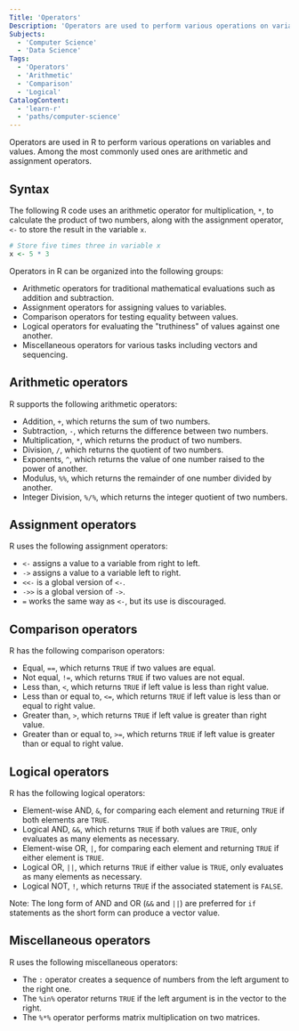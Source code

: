 ```yaml
---
Title: 'Operators'
Description: 'Operators are used to perform various operations on variables and values.'
Subjects:
  - 'Computer Science'
  - 'Data Science'
Tags:
  - 'Operators'
  - 'Arithmetic'
  - 'Comparison'
  - 'Logical'
CatalogContent:
  - 'learn-r'
  - 'paths/computer-science'
---
```


Operators are used in R to perform various operations on variables and values. Among the most commonly used ones are arithmetic and assignment operators.

## Syntax

The following R code uses an arithmetic operator for multiplication, `*`, to calculate the product of two numbers, along with the assignment operator, `<-` to store the result in the variable `x`.

```r
# Store five times three in variable x
x <- 5 * 3
```

Operators in R can be organized into the following groups:

- Arithmetic operators for traditional mathematical evaluations such as addition and subtraction.
- Assignment operators for assigning values to variables.
- Comparison operators for testing equality between values.
- Logical operators for evaluating the "truthiness" of values against one another.
- Miscellaneous operators for various tasks including vectors and sequencing.

## Arithmetic operators

R supports the following arithmetic operators:

- Addition, `+`, which returns the sum of two numbers.
- Subtraction, `-`, which returns the difference between two numbers.
- Multiplication, `*`, which returns the product of two numbers.
- Division, `/`, which returns the quotient of two numbers.
- Exponents, `^`, which returns the value of one number raised to the power of another.
- Modulus, `%%`, which returns the remainder of one number divided by another.
- Integer Division, `%/%`, which returns the integer quotient of two numbers.

## Assignment operators

R uses the following assignment operators:

- `<-` assigns a value to a variable from right to left.
- `->` assigns a value to a variable left to right.
- `<<-` is a global version of `<-`.
- `->>` is a global version of `->`.
- `=` works the same way as `<-`, but its use is discouraged.

## Comparison operators

R has the following comparison operators:

- Equal, `==`, which returns `TRUE` if two values are equal.
- Not equal, `!=`, which returns `TRUE` if two values are not equal.
- Less than, `<`, which returns `TRUE` if left value is less than right value.
- Less than or equal to, `<=`, which returns `TRUE` if left value is less than or equal to right value.
- Greater than, `>`, which returns `TRUE` if left value is greater than right value.
- Greater than or equal to, `>=`, which returns `TRUE` if left value is greater than or equal to right value.

## Logical operators

R has the following logical operators:

- Element-wise AND, `&`, for comparing each element and returning `TRUE` if both elements are `TRUE`.
- Logical AND, `&&`, which returns `TRUE` if both values are `TRUE`, only evaluates as many elements as necessary.
- Element-wise OR, `|`, for comparing each element and returning `TRUE` if either element is `TRUE`.
- Logical OR, `||`, which returns `TRUE` if either value is `TRUE`, only evaluates as many elements as necessary.
- Logical NOT, `!`, which returns `TRUE` if the associated statement is `FALSE`.

Note: The long form of AND and OR (`&&` and `||`) are preferred for `if` statements as the short form can produce a vector value.

## Miscellaneous operators

R uses the following miscellaneous operators:

- The `:` operator creates a sequence of numbers from the left argument to the right one.
- The `%in%` operator returns `TRUE` if the left argument is in the vector to the right.
- The `%*%` operator performs matrix multiplication on two matrices.

